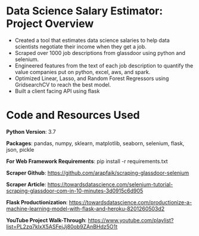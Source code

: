 # Data Science Salary Estimator: Project Overview
* Created a tool that estimates data science salaries to help data scientists negotiate their income when they get a job.
* Scraped over 1000 job descriptions from glassdoor using python and selenium.
* Engineered features from the text of each job description to quantify the value companies put on python, excel, aws, and spark.
* Optimized Linear, Lasso, and Random Forest Regressors using GridsearchCV to reach the best model.
* Built a client facing API using flask
# Code and Resources Used

**Python Version**: 3.7

**Packages**: pandas, numpy, sklearn, matplotlib, seaborn, selenium, flask, json, pickle

**For Web Framework Requirements**: pip install -r requirements.txt

**Scraper Github**: https://github.com/arapfaik/scraping-glassdoor-selenium

**Scraper Article**: https://towardsdatascience.com/selenium-tutorial-scraping-glassdoor-com-in-10-minutes-3d0915c6d905

**Flask Productionization**:  https://towardsdatascience.com/productionize-a-machine-learning-model-with-flask-and-heroku-8201260503d2

**YouTube Project Walk-Through**: https://www.youtube.com/playlist?list=PL2zq7klxX5ASFejJj80ob9ZAnBHdz5O1t
